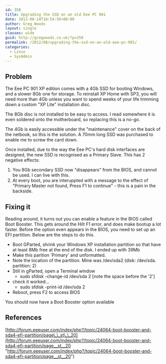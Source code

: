 ```yaml
---
id: 350
title: Upgrading the SSD on an old Eee PC 901
date: 2012-08-24T18:54:56+00:00
author: Greg Woods
layout: single
classes: wide
guid: http://gregwoods.co.uk/?p=350
permalink: /2012/08/upgrading-the-ssd-on-an-old-eee-pc-901/
categories:
  - Linux
  - SysAdmin
---
```

## Problem

The Eee PC 901 XP edition comes with a 4Gb SSD for booting Windows, and a slower 8Gb one for storage. To reinstall XP Home with SP3, you will need more than 4Gb unless you want to spend weeks of your life trimming down a custom "XP Lite" installation disc.

The 8Gb disc is not installed to be easy to access. I read somewhere it is even soldered onto the motherboard, so replacing this is a no-go.

The 4Gb is easily accessible under the "maintenance" cover on the back of the netbook, so this is the solution. A 70mm long SSD was purchased to enable me to screw the card down.

Once installed, due to the way the Eee PC's hard disk interfaces are designed, the new SSD is recognised as a Primary Slave. This has 2 negative effects:  
1) You 8Gb secondary SSD now "disappears" from the BIOS, and cannot be used. I can live with this.  
2) At every boot, you are interuppted with a message to the effect of "Primary Master not found, Press F1 to continue" - this is a pain in the backside.

## Fixing it

Reading around, it turns out you can enable a feature in the BIOS called Boot Booster. This gets around the HiIt F1 error, and does make bootup a lot faster. Before the option even appears in the BIOS, you need to set up an EFI partition. Below are the steps to do this.

  * Boot GParted, shrink your Windows XP installation partition so that have at least 8Mb free at the end of the disk. I ended up with 39Mb
  * Make this parition 'Primary' and unformatted.
  * Note the location of the partition. Mine was /dev/sda2 (disk: /dev/sda. partition: 2)
  * Still in gParted, open a Terminal window 
      * sudo sfdisk -change-id /dev/sda 2 [note the space before the '2']
  * check it worked... 
      * sudo sfdisk -print-id /dev/sda 2
  * Reboot, press F2 to access BIOS

You should now have a Boot Booster option available

## References

[http://forum.eeeuser.com/index/php?/topic/24064-boot-booster-and-sda4-efi-partition/page\_\_st\_\_20](http://forum.eeeuser.com/index/php?/topic/24064-boot-booster-and-sda4-efi-partition/page__st__20 "http://forum.eeeuser.com/index/php?/topic/24064-boot-booster-and-sda4-efi-partition/page__st__20")
